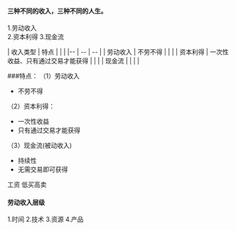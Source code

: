 #### 三种不同的收入，三种不同的人生。

1.劳动收入   
2.资本利得
3.现金流


| 收入类型 | 特点  | | |
|-- | -- | -- |
| 劳动收入 | 不劳不得 | | |
| 资本利得 | 一次性收益、只有通过交易才能获得 | | |
| 现金流 | | | |


###特点：
（1）劳动收入
* 不劳不得

（2）资本利得：
* 一次性收益
* 只有通过交易才能获得

（3）现金流(被动收入)
* 持续性
* 无需交易即可获得

工资 
低买高卖

#### 劳动收入层级  

1.时间
2.技术
3.资源
4.产品


